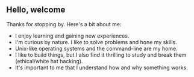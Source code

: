 ## Hello, welcome

Thanks for stopping by. Here's a bit about me:

- I enjoy learning and gaining new experiences.
- I'm curious by nature. I like to solve problems and hone my skills.
- Unix-like operating systems and the command-line are my home.
- I like to build things, but I also find it thrilling to study and
  break them (ethical/white hat hacking).
- It's important to me that I understand how and why something works.
